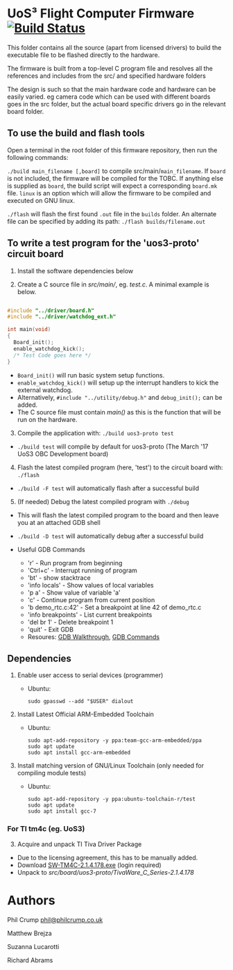 # UoS³ Flight Computer Firmware [![Build Status](https://travis-ci.org/uos3/obc-firmware.svg?branch=master)](https://travis-ci.org/uos3/obc-firmware)

This folder contains all the source (apart from licensed drivers) to build the executable file to be flashed directly to the hardware.

The firmware is built from a top-level C program file and resolves all the references and includes from the src/ and specified hardware folders

The design is such so that the main hardware code and hardware can be easily varied. eg camera code which can be used with different boards goes in the src folder, but the actual board specific drivers go in the relevant board folder.

## To use the build and flash tools

Open a terminal in the root folder of this firmware repository, then run the following commands:

`./build main_filename [,board]` to compile src/main/`main_filename`. If `board`
is not included, the firmware will be compiled for the TOBC. If anything else
is supplied as `board`, the build script will expect a corresponding `board.mk`
file. `linux` is an option which will allow the firmware to be compiled and
executed on GNU linux.

`./flash` will flash the first found `.out` file in the `builds` folder. An
alternate file can be specified by adding its path: `./flash builds/filename.out`

## To write a test program for the 'uos3-proto' circuit board

1. Install the software dependencies below

2. Create a C source file in _src/main/_, eg. *test.c*. A minimal example is below.

```c

#include "../driver/board.h"
#include "../driver/watchdog_ext.h"

int main(void)
{
  Board_init();
  enable_watchdog_kick();
  /* Test Code goes here */
}

```

* `Board_init()` will run basic system setup functions.
* `enable_watchdog_kick()` will setup up the interrupt handlers to kick the
  external watchdog.
* Alternatively, `#include "../utility/debug.h"` and `debug_init();` can be added.
* The C source file must contain *main()* as this is the function that will be run on the hardware.

3. Compile the application with: `./build uos3-proto test`

  * `./build test` will compile by default for uos3-proto (The March '17 UoS3 OBC Development board)

4. Flash the latest compiled program (here, 'test') to the circuit board with: `./flash`

  * `./build -F test` will automatically flash after a successful build

5. (If needed) Debug the latest compiled program with `./debug`

  * This will flash the latest compiled program to the board and then leave you at an attached GDB shell
  * `./build -D test` will automatically debug after a successful build
  
  * Useful GDB Commands
    * 'r' - Run program from beginning
    * 'Ctrl+c' - Interrupt running of program
    * 'bt' - show stacktrace
    * 'info locals' - Show values of local variables
    * 'p a' - Show value of variable 'a'
    * 'c' - Continue program from current position
    * 'b demo_rtc.c:42' - Set a breakpoint at line 42 of demo_rtc.c
    * 'info breakpoints' - List current breakpoints
    * 'del br 1' - Delete breakpoint 1
    * 'quit' - Exit GDB
    * Resoures: [GDB Walkthrough](https://www.cs.umd.edu/~srhuang/teaching/cmsc212/gdb-tutorial-handout.pdf), [GDB Commands](http://www.yolinux.com/TUTORIALS/GDB-Commands.html)

## Dependencies 

1. Enable user access to serial devices (programmer)
    * Ubuntu:
      ```
      sudo gpasswd --add "$USER" dialout
      ```

2. Install Latest Official ARM-Embedded Toolchain
    * Ubuntu:
      ```
      sudo apt-add-repository -y ppa:team-gcc-arm-embedded/ppa
      sudo apt update
      sudo apt install gcc-arm-embedded
      ```

3. Install matching version of GNU/Linux Toolchain (only needed for compiling module tests)
    * Ubuntu:
      ```
      sudo apt-add-repository -y ppa:ubuntu-toolchain-r/test
      sudo apt update
      sudo apt install gcc-7
      ```

### For TI tm4c (eg. UoS3)

3. Acquire and unpack TI Tiva Driver Package
  * Due to the licensing agreement, this has to be manually added.
  * Download [SW-TM4C-2.1.4.178.exe](http://software-dl.ti.com/tiva-c/SW-TM4C/latest/index_FDS.html) (login required)
  * Unpack to _src/board/uos3-proto/TivaWare_C_Series-2.1.4.178_

# Authors

Phil Crump <phil@philcrump.co.uk>

Matthew Brejza

Suzanna Lucarotti

Richard Abrams
